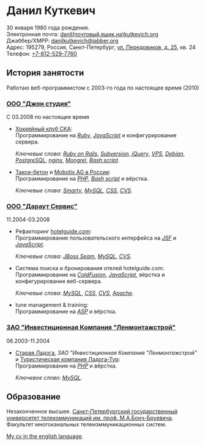 <!--*- coding: utf-8-unix; -*-->
Данил Куткевич
==============

30 января 1980 года рождения.  
Электронная почта: [danil(почтовый.ящик.на)kutkevich.org][email]  
Джаббер/XMPP: [danilkutkevich@jabber.org](xmpp:danilkutkevich@jabber.org)  
Адрес: 195279, Россия, Санкт-Петербург, [ул. Передовиков, д. 25][], кв. 24  
Телефон: [+7-812-529-7760](tel:+7-812-529-7760)

[ул. Передовиков, д. 25]: http://maps.google.com/maps?f=q&hl=en&geocode=&q=Russia,+Sankt-Peterburg,+%D1%83%D0%BB%D0%B8%D1%86%D0%B0+%D0%9F%D0%B5%D1%80%D0%B5%D0%B4%D0%BE%D0%B2%D0%B8%D0%BA%D0%BE%D0%B2+25&sll=59.944404,30.46278&sspn=0.024718,0.058365&ie=UTF8&z=15&iwloc=addr&om=1
[email]: danil(почтовый.ящик.на)kutkevich.org

История занятости
-----------------

Работаю веб-программистом с 2003-го года по настоящее время (2010)

### [ООО "Джон студия"](http://john.ru)

С 03.2008 по настоящее время

*   [Хоккейный клуб СКА](http://hc-ska.ru):  
    Программирование на _[Ruby][]_, _[JavaScript][]_ и
    конфигурирование сервера.

    _Ключевые слова_: _[Ruby on Rails][]_, _[Subversion][]_,
    _[jQuery][]_, _[VPS][]_, _[Debian][]_, _[PostgreSQL][]_,
    _[nginx][]_, _[Mongrel][]_, _[Bash script][]_.

*   [Такси-бетон](http://taxibeton.ru)
    и [Mobotix AG в России](http://mobotix-russia.ru):  
    Программирование на _[PHP][]_, _[Bash script][]_ и вёрстка.

    _Ключевые слова_: _[Smarty][]_, _[MySQL][]_, _[CSS][]_, _[CVS][]_.

### [ООО "Дараут Сервис"](http://darout.ru/rus/)

11.2004-03.2008

*   Рефакторинг [hotelguide.com](http://hotelguide.com):  
    Программирование пользовательского интерфейса на _[JSF][]_ и
    _[JavaScript][]_.

    _Ключевые слова_: _[JBoss Seam][]_, _[MySQL][]_, _[CVS][]_.

*   Система поиска и бронирования отелей hotelguide.com:  
    Программирование на _[ColdFusion][]_, _[JavaScript][]_, вёрстка и
    конфигурирование веб-сервера.

    _Ключевые слова_: _[MySQL][]_, _[CSS][]_, _[CVS][]_, _[Apache][]_.

*   tune management & training:  
    Программирование на _[ASP][]_ и вёрстка.

### [ЗАО "Инвестиционная Компания &#34;Ленмонтажстрой"][lms]

[lms]: http://lmsic.com

06.2003-11.2004

*   [Старая Ладога](http://oldladoga.ru),
    _ЗАО &#34;Инвестиционная Компания &#34;Ленмонтажстрой&#34;_
    и [Туристическая компания Ладога-Тур](http://ladoga-tour.ru):  
    Программирование на _[PHP][]_ и вёрстка.

    _Ключевое слово_: _[MySQL][]_.

<!--
### Вооружённые силы Российской Федерации 06.2001-05.2003 Рядовой войск связи

### ООО "Агат" 09.1999-05.2001 Менеджер
-->

[ASP]: http://ru.wikipedia.org/wiki/Active_Server_Pages "Active Server Pages"
[Apache]: http://ru.wikipedia.org/wiki/Apache "Веб-сервер"
[Bash script]: http://en.wikipedia.org/wiki/Bash_script
[CSS]: http://ru.wikipedia.org/wiki/Каскадные_таблицы_стилей "Каскадные таблицы стилей"
[CVS]: http://ru.wikipedia.org/wiki/CVS "Concurrent versions system (система управления версиями)"
[ColdFusion]: http://ru.wikipedia.org/wiki/ColdFusion
[Debian]: http://ru.wikipedia.org/wiki/Debian "Debian GNU/Linux"
[JBoss Seam]: http://ru.wikipedia.org/wiki/JBoss_Seam "Каркас для создания веб-приложений"
[JSF]: http://ru.wikipedia.org/wiki/JavaServer_Faces "JavaServer Faces"
[JavaScript]: http://ru.wikipedia.org/wiki/JavaScript
[Mongrel]: http://en.wikipedia.org/wiki/Mongrel_(web_server) "Web server"
[MySQL]: http://ru.wikipedia.org/wiki/MySQL
[Oracle]: http://ru.wikipedia.org/wiki/Oracle_(СУБД)
[PHP]: http://ru.wikipedia.org/wiki/PHP
[PostgreSQL]: http://ru.wikipedia.org/wiki/PostgreSQL
[Ruby on Rails]: http://ru.wikipedia.org/wiki/Ruby_on_Rails "RoR (каркас для создания веб-приложений)"
[Ruby]: http://ru.wikipedia.org/wiki/Ruby
[Smarty]: http://ru.wikipedia.org/wiki/Smarty "Обработчик шаблонов"
[Subversion]: http://ru.wikipedia.org/wiki/Subversion "SVN (система управления версиями)"
[VPS]: http://ru.wikipedia.org/wiki/VPS "Virtual private server (виртуальный выделенный сервер)"
[jQuery]: http://ru.wikipedia.org/wiki/JQuery "Библиотека JavaScript"
[nginx]: http://ru.wikipedia.org/wiki/Nginx "Веб-сервер"

Образование
-----------

Незаконченное высшее.
[Санкт-Петербургский государственный университет телекоммуникаций
им. проф. М.А.Бонч-Бруевича](http://sut.ru). Факультет многоканальных
телекоммуникационных систем.
<!-- Заочная форма обучения. -->

[My cv in the english language](/en).

<!-- Created: 23 Aug 2007. -->
